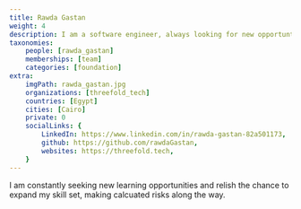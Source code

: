 ```yaml
---
title: Rawda Gastan
weight: 4
description: I am a software engineer, always looking for new opportunties and ways to improve.
taxonomies:
    people: [rawda_gastan]
    memberships: [team]
    categories: [foundation]
extra:
    imgPath: rawda_gastan.jpg
    organizations: [threefold_tech]
    countries: [Egypt]
    cities: [Cairo]
    private: 0
    socialLinks: {
        LinkedIn: https://www.linkedin.com/in/rawda-gastan-82a501173,
        github: https://github.com/rawdaGastan,
        websites: https://threefold.tech,
    }
---
```


I am constantly seeking new learning opportunities and relish the chance to expand my skill set, making calcuated risks along the way.   
